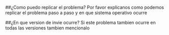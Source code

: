 ##¿Como puedo replicar el problema?
Por favor explicanos como podemos replicar el problema paso a paso y en  que sistema operativo  ocurre

##¿En que version de invie ocurre?
Si este problema tambien ocurre en todas las versiones tambien mencionalo
